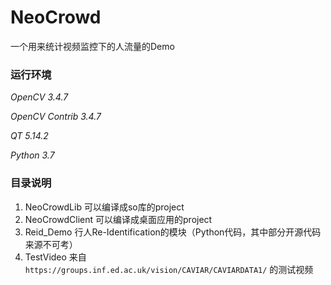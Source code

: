 # NeoCrowd
一个用来统计视频监控下的人流量的Demo

### 运行环境
*OpenCV 3.4.7*

*OpenCV Contrib 3.4.7*

*QT 5.14.2*

*Python 3.7*

### 目录说明
1. NeoCrowdLib 可以编译成so库的project
2. NeoCrowdClient 可以编译成桌面应用的project
3. Reid_Demo 行人Re-Identification的模块（Python代码，其中部分开源代码来源不可考）
4. TestVideo 来自 ```https://groups.inf.ed.ac.uk/vision/CAVIAR/CAVIARDATA1/``` 的测试视频
